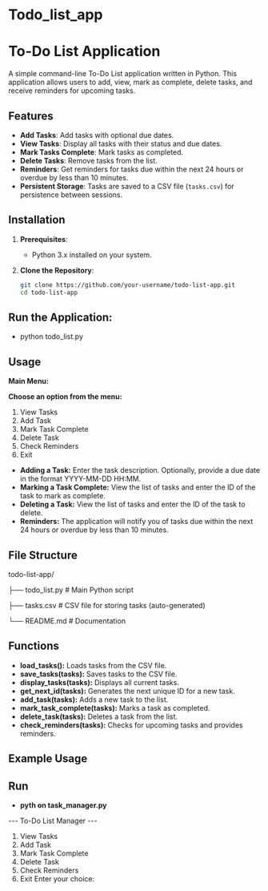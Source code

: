 # Todo_list_app
# To-Do List Application

A simple command-line To-Do List application written in Python. This application allows users to add, view, mark as complete, delete tasks, and receive reminders for upcoming tasks.

## Features

- **Add Tasks**: Add tasks with optional due dates.
- **View Tasks**: Display all tasks with their status and due dates.
- **Mark Tasks Complete**: Mark tasks as completed.
- **Delete Tasks**: Remove tasks from the list.
- **Reminders**: Get reminders for tasks due within the next 24 hours or overdue by less than 10 minutes.
- **Persistent Storage**: Tasks are saved to a CSV file (`tasks.csv`) for persistence between sessions.

## Installation

1. **Prerequisites**:
   - Python 3.x installed on your system.

2. **Clone the Repository**:
   ```bash
   git clone https://github.com/your-username/todo-list-app.git
   cd todo-list-app
## Run the Application:
- python todo_list.py
## Usage
**Main Menu:**

**Choose an option from the menu:**

1. View Tasks
2. Add Task
3. Mark Task Complete
4. Delete Task
5. Check Reminders
6. Exit

- **Adding a Task:**
Enter the task description.
Optionally, provide a due date in the format YYYY-MM-DD HH:MM.
- **Marking a Task Complete:**
View the list of tasks and enter the ID of the task to mark as complete.
- **Deleting a Task:**
View the list of tasks and enter the ID of the task to delete.
- **Reminders:**
The application will notify you of tasks due within the next 24 hours or overdue by less than 10 minutes.

## File Structure

todo-list-app/

├── todo_list.py       # Main Python script

├── tasks.csv          # CSV file for storing tasks (auto-generated)

└── README.md          # Documentation
## Functions
- **load_tasks():** Loads tasks from the CSV file.
- **save_tasks(tasks):** Saves tasks to the CSV file.
- **display_tasks(tasks):** Displays all current tasks.
- **get_next_id(tasks):** Generates the next unique ID for a new task.
- **add_task(tasks):** Adds a new task to the list.
- **mark_task_complete(tasks):** Marks a task as completed.
- **delete_task(tasks):** Deletes a task from the list.
- **check_reminders(tasks):** Checks for upcoming tasks and provides reminders.
## Example Usage

## Run
- **pyth on task_manager.py**

--- To-Do List Manager ---
1. View Tasks
2. Add Task
3. Mark Task Complete
4. Delete Task
5. Check Reminders
6. Exit
Enter your choice: 

